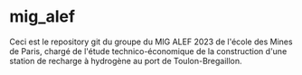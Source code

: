 # mig_alef
Ceci est le repository git du groupe du MIG ALEF 2023 de l'école des Mines de Paris, chargé de l'étude technico-économique de la construction d'une station de recharge à hydrogène au port de Toulon-Bregaillon.
